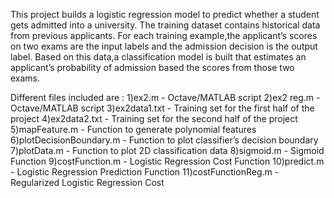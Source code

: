 This project builds a logistic regression model to predict whether a student gets admitted into a university.
The training dataset contains historical data from previous applicants. For each training example,the applicant’s 
scores on two exams are the input labels and the admission decision is the output label.
Based on this data,a classification model is built that estimates an applicant’s
probability of admission based the scores from those two exams.

Different files included are :
1)ex2.m - Octave/MATLAB script
2)ex2 reg.m - Octave/MATLAB script 
3)ex2data1.txt - Training set for the first half of the project
4)ex2data2.txt - Training set for the second half of the project
5)mapFeature.m - Function to generate polynomial features
6)plotDecisionBoundary.m - Function to plot classifier’s decision boundary
7)plotData.m - Function to plot 2D classification data
8)sigmoid.m - Sigmoid Function
9)costFunction.m - Logistic Regression Cost Function
10)predict.m - Logistic Regression Prediction Function
11)costFunctionReg.m - Regularized Logistic Regression Cost
